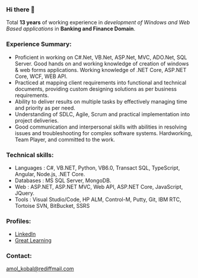 ### Hi there 👋

Total **13 years** of working experience in _development of Windows and Web Based applications_ in **Banking and Finance Domain**.

### Experience Summary:  
- Proficient in working on C#.Net, VB.Net, ASP.Net, MVC, ADO.Net, SQL Server.
Good hands on and working knowledge of creation of windows & web forms applications.
Working knowledge of .NET Core, ASP.NET Core, WCF, WEB API.
- Practiced at mapping client requirements into functional and technical documents, providing custom designing solutions as per business requirements.
- Ability to deliver results on multiple tasks by effectively managing time and priority as per need.
- 	Understanding of SDLC, Agile, Scrum and practical implementation into project deliveries. 
- Good communication and interpersonal skills with abilities in resolving issues and troubleshooting for complex software systems. Hardworking, Team Player, and committed to the work.


### Technical skills:
- Languages		: C#, VB.NET, Python, VB6.0, Transact SQL, TypeScript, Angular, Node.js, .NET Core.
- Databases		: MS SQL Server, MongoDB. 
- Web 			: ASP.NET, ASP.NET MVC, Web API, ASP.NET Core, JavaScript, JQuery.
- Tools			: Visual Studio/Code, HP ALM, Control-M, Putty, Git, IBM RTC, Tortoise SVN, BitBucket, SSRS


### Profiles:
- [LinkedIn](https://www.linkedin.com/in/amol-kobal-6b234817/)
- [Great Learning](https://olympus1.greatlearning.in/mygreatlearning/amol-anant-kobal) 

### Contact:
[amol_kobal@rediffmail.com](mailto:amol_kobal@rediffmail.com)
